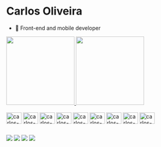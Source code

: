 # Carlos Oliveira

 - 👔 Front-end and mobile developer
 
<div>
	<a href="https://github.com/darkandie" target="_blank">
	<img height="180em" src="https://github-readme-stats.vercel.app/api?username=darkandie&show_icons=true&theme=tokyonight"/>
	<img height="180em" src="https://github-readme-stats.vercel.app/api/top-langs/?username=darkandie&layout=compact&langs_cunt=16$theme=tokyonight"/>
</div>
	
<div style="display: inline-block"> <br>
	<img align="center" alt="carlos-IOS" height ="30" width="40 "src="https://cdn.jsdelivr.net/gh/devicons/devicon/icons/apple/apple-original.svg"/>
	<img align="center" alt="carlos-ANDROID" height ="30" width="40 "src="https://cdn.jsdelivr.net/gh/devicons/devicon/icons/android/android-original.svg"/>
	<img align="center" alt="carlos-CSS" height ="30" width="40 "src="https://cdn.jsdelivr.net/gh/devicons/devicon/icons/css3/css3-original.svg" />
	<img align="center" alt="carlos-HTML" height ="30" width="40 "src="https://cdn.jsdelivr.net/gh/devicons/devicon/icons/html5/html5-original.svg" />
	<img align="center" alt="carlos-JS" height ="30" width="40 "src="https://cdn.jsdelivr.net/gh/devicons/devicon/icons/javascript/javascript-original.svg" />
	<img align="center" alt="carlos-NODE" height ="30" width="40 "src="https://cdn.jsdelivr.net/gh/devicons/devicon/icons/nodejs/nodejs-original.svg" />
	<img align="center" alt="carlos-REACT" height ="30" width="40 "src="https://cdn.jsdelivr.net/gh/devicons/devicon/icons/react/react-original.svg" />
	<img align="center" alt="carlos-SASS" height ="30" width="40 "src="https://cdn.jsdelivr.net/gh/devicons/devicon/icons/sass/sass-original.svg" />
	<img align="center" alt="carlos-BOOTS" height ="30" width="40 "src="https://cdn.jsdelivr.net/gh/devicons/devicon/icons/bootstrap/bootstrap-original.svg" />
</div>
	
##
	
<div>
	<a href="https://www.facebook.com/profile.php?id=100000889752810" target="_blank"><img src="https://img.shields.io/badge/Facebook-1877F2?style=for-the-badge&logo=facebook&logoColor=white" target="_blank"/></a>
	<a href="https://www.instagram.com/carlos.oliverhp/" target="_blank"><img src="https://img.shields.io/badge/Instagram-E4405F?style=for-the-badge&logo=instagram&logoColor=white" target="_blank"/></a>
	<a href="https://api.whatsapp.com/send?phone=5591982214496" target="_blank"><img src="https://img.shields.io/badge/WhatsApp-25D366?style=for-the-badge&logo=whatsapp&logoColor=white" target="_blank"/></a>
	<a href="https://www.linkedin.com/in/carlos-oliveira-dev" target="_blank"><img src="https://img.shields.io/badge/LinkedIn-0077B5?style=for-the-badge&logo=linkedin&logoColor=white" target="_blank"/></a>
</div>


